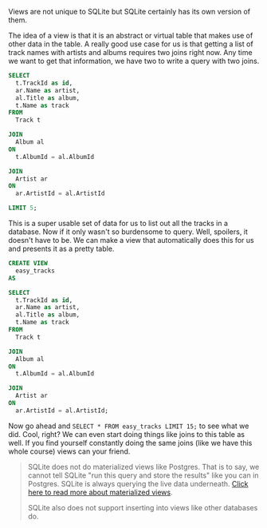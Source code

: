 Views are not unique to SQLite but SQLite certainly has its own version of them.

The idea of a view is that it is an abstract or virtual table that makes use of other data in the table. A really good use case for us is that getting a list of track names with artists and albums requires two joins right now. Any time we want to get that information, we have two to write a query with two joins.

```sql
SELECT
  t.TrackId as id,
  ar.Name as artist,
  al.Title as album,
  t.Name as track
FROM
  Track t

JOIN
  Album al
ON
  t.AlbumId = al.AlbumId

JOIN
  Artist ar
ON
  ar.ArtistId = al.ArtistId

LIMIT 5;
```

This is a super usable set of data for us to list out all the tracks in a database. Now if it only wasn't so burdensome to query. Well, spoilers, it doesn't have to be. We can make a view that automatically does this for us and presents it as a pretty table.

```sql
CREATE VIEW
  easy_tracks
AS

SELECT
  t.TrackId as id,
  ar.Name as artist,
  al.Title as album,
  t.Name as track
FROM
  Track t

JOIN
  Album al
ON
  t.AlbumId = al.AlbumId

JOIN
  Artist ar
ON
  ar.ArtistId = al.ArtistId;
```

Now go ahead and `SELECT * FROM easy_tracks LIMIT 15;` to see what we did. Cool, right? We can even start doing things like joins to this table as well. If you find yourself constantly doing the same joins (like we have this whole course) views can your friend.

> SQLite does not do materialized views like Postgres. That is to say, we cannot tell SQLite "run this query and store the results" like you can in Postgres. SQLite is always querying the live data underneath. [Click here to read more about materialized views][materialized].
>
> SQLite also does not support inserting into views like other databases do.

[materialized]: https://sql.holt.courses/lessons/views/materialized-views
